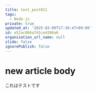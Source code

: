 ```yaml
---
title: test_post011
tags:
  - Node.js
private: true
updated_at: '2025-03-09T17:38:47+09:00'
id: e52ac066a7d1ce4386a6
organization_url_name: null
slide: false
ignorePublish: false
---
```

# new article body
これはテストです
